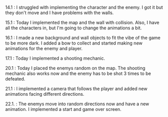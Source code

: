 14.1 : I struggled with implementing the character and the enemy. I got it but they don't move and I have problems with the walls.

15.1 : Today I implemented the map and the wall with collision. Also, I have all the characters in, but I'm going to change the animations a bit. 

16.1 : I made a new background and wall objects to fit the vibe of the game to be more dark. I added a bow to collect and started making new animations for the enemy and player.

17.1 : Today I implemented a shooting mechanic.

20.1 : Today I placed the enemys random on the map. The shooting mechanic also works now and the enemy has to be shot 3 times to be defeated.

21.1 : I implemented a camera that follows the player and added new animations facing different directions.

22.1. : The enemys move into random directions now and have a new animation. I implemented a start and game over screen.
